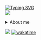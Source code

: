 [![Typing SVG](https://readme-typing-svg.herokuapp.com?font=Fira+Code&pause=1000&random=false&width=435&lines=Hi+there+%F0%9F%91%8B;I+am+a+java+developer;Discord%3A+%40Chillig3r;Twitch%3A+%40Chilligeroderso)](https://git.io/typing-svg)
<br>
<img src="https://discord.c99.nl/widget/theme-2/680906702979072148.png"/>
<details>
<summary> About me </summary>
Hallo 👋,
Ich bin Lian

Ich bin Developer für die Streamer wie [Wichtiger](https://www.twitch.tv/wichtiger) & [Kenjih](https://www.twitch.tv/kenjih) und seinem Netzwerk: Kenjih.de

<summary> 🌐 Socials: </summary>
  
[![Instagram](https://img.shields.io/badge/Instagram-%23E4405F.svg?logo=Instagram&logoColor=white)](https://www.instagram.com/chilliger_) 
[![Twitch](https://img.shields.io/badge/Twitch-%239146FF.svg?logo=Twitch&logoColor=white)](https://twitch.tv/ChilligerOderSo) 
[![Twitter](https://img.shields.io/badge/Twitter-%231DA1F2.svg?logo=Twitter&logoColor=white)](https://twitter.com/Chilliger14)
[![Github](https://img.shields.io/badge/github-%2307405e.svg?logo=github&logoColor=white)](https://github.com/Chilligor)

</details>

[![](https://visitcount.itsvg.in/api?id=chilligor&label=Profile%20Views&color=1&icon=5&pretty=true)](https://github.com/Chilligor)
[![wakatime](https://wakatime.com/badge/user/018ce505-d3f0-4500-bb1b-44649b9ee659.svg)](https://wakatime.com/@018ce505-d3f0-4500-bb1b-44649b9ee659)
